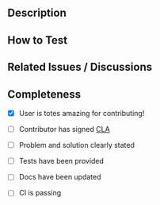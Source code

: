 <!--
	Thanks for the contribution 🙏

	As you are working on your changes, be aware of the following:
	- Development Guide: https://github.com/particle-iot/particle-cli#development
	- CI (CircleCI) Reports: https://app.circleci.com/pipelines/github/particle-iot/particle-cli
	- Helpful commands:
		> list available commands: `npm run`
		> run the CI tests locally: `npm run test:ci`
		> lint your code: `npm run lint`
		> run unit tests: `npm run test:unit`
		> run integration tests: `npm run test:integration`
		> run end-to-end tests: `npm run test:e2e` (requires setup - see: https://github.com/particle-iot/particle-cli/blob/master/test/README.md)

	Have any questions? Ask here and a maintainer will be happy to help :)
-->


## Description

<!--
	Write a brief description of the changes introduced by this PR: what problem(s) does it address? how does it solve them?
-->


## How to Test

<!--
	Please try to add automated tests which appropriately verify your changes! At the least, provide simple steps an end-user can manually perform in order to vet the update(s).
-->


## Related Issues / Discussions

<!--
	Link to the issue that is fixed by this PR (if there is one)
	e.g. Fixes #1234

	Link to an issue that is partially addressed by this PR (if there are any)
	e.g. Addresses #1234

	Link to related issues (if there are any)
	e.g. Related to #1234

	Link to any relevant community discussions
	e.g. As discussed here: https://community.particle.io/
-->


## Completeness

- [x] User is totes amazing for contributing!
- [ ] Contributor has signed [CLA](https://part.cl/icla)
- [ ] Problem and solution clearly stated
- [ ] Tests have been provided
- [ ] Docs have been updated
- [ ] CI is passing


